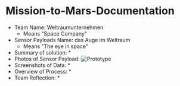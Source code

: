 # Mission-to-Mars-Documentation
  
* Team Name: Weltraumunternehmen
  * Means "Space Company" 
* Sensor Payloads Name: das Auge im Weltraum
  * Means "The eye in space"
* Summary of solution: 
  * 
* Photos of Sensor Payload: 
  ![Prototype](V1-1.HEIC)
* Screenshots of Data: 
  * 
* Overview of Process: 
  * 
* Team Reflection: 
  * 

